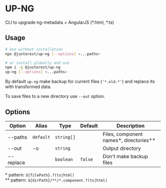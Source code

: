 # UP-NG

CLI to upgrade ng-metadata + AngularJS (*.html, *.ts)

## Usage

```bash
# Use without installation
npx @justerest/up-ng [--options] <...paths>

# or install globally and use
npm i -g @justerest/up-ng
up-ng [--options] <...paths>
```

By default `up-ng` make backup for current files (`'*.old.*'`) and replace its with transformed data.

To save files to a new directory use `--out` option.

## Options

| Option    | Alias     | Type       | Default | Description                               |
| --------- | --------- | ---------- | ------- | ----------------------------------------- |
| --paths   | `default` | `string[]` |         | Files, component names\*, directories\*\* |
| --out     | -o        | `string`   |         | Output directory                          |
| --replace |           | `boolean`  | `false` | Don't make backup files                   |

\* pattern: `${filePath}.?(ts|html)`  
\** pattern: `${dirPath}/**/*.component.?(ts|html)`